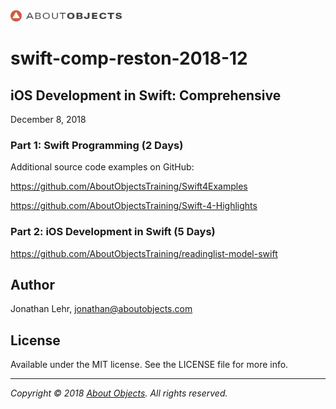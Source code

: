 <div>
<a href="https://www.aboutobjects.com"><img src="ao-logo.png" height=18 style="height: 18px;"/></a>
</div>

# swift-comp-reston-2018-12

## iOS Development in Swift: Comprehensive

December 8, 2018


### Part 1: Swift Programming (2 Days)

Additional source code examples on GitHub: 

https://github.com/AboutObjectsTraining/Swift4Examples

https://github.com/AboutObjectsTraining/Swift-4-Highlights

### Part 2: iOS Development in Swift (5 Days)

https://github.com/AboutObjectsTraining/readinglist-model-swift

## Author

Jonathan Lehr, jonathan@aboutobjects.com

## License

Available under the MIT license. See the LICENSE file for more info.

___

_Copyright &copy; 2018 [About Objects](https://www.aboutobjects.com). All rights reserved._

